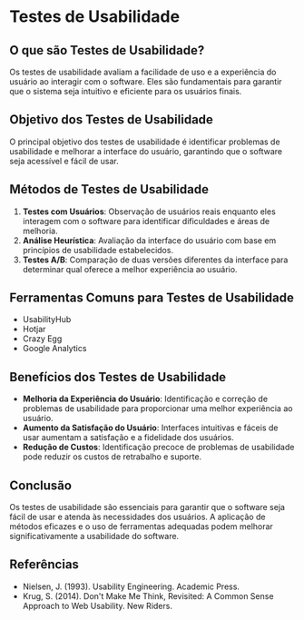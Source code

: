 # Testes de Usabilidade

## O que são Testes de Usabilidade?
Os testes de usabilidade avaliam a facilidade de uso e a experiência do usuário ao interagir com o software. Eles são fundamentais para garantir que o sistema seja intuitivo e eficiente para os usuários finais.

## Objetivo dos Testes de Usabilidade
O principal objetivo dos testes de usabilidade é identificar problemas de usabilidade e melhorar a interface do usuário, garantindo que o software seja acessível e fácil de usar.

## Métodos de Testes de Usabilidade
1. **Testes com Usuários**: Observação de usuários reais enquanto eles interagem com o software para identificar dificuldades e áreas de melhoria.
2. **Análise Heurística**: Avaliação da interface do usuário com base em princípios de usabilidade estabelecidos.
3. **Testes A/B**: Comparação de duas versões diferentes da interface para determinar qual oferece a melhor experiência ao usuário.

## Ferramentas Comuns para Testes de Usabilidade
- UsabilityHub
- Hotjar
- Crazy Egg
- Google Analytics

## Benefícios dos Testes de Usabilidade
- **Melhoria da Experiência do Usuário**: Identificação e correção de problemas de usabilidade para proporcionar uma melhor experiência ao usuário.
- **Aumento da Satisfação do Usuário**: Interfaces intuitivas e fáceis de usar aumentam a satisfação e a fidelidade dos usuários.
- **Redução de Custos**: Identificação precoce de problemas de usabilidade pode reduzir os custos de retrabalho e suporte.

## Conclusão
Os testes de usabilidade são essenciais para garantir que o software seja fácil de usar e atenda às necessidades dos usuários. A aplicação de métodos eficazes e o uso de ferramentas adequadas podem melhorar significativamente a usabilidade do software.

## Referências
- Nielsen, J. (1993). Usability Engineering. Academic Press.
- Krug, S. (2014). Don't Make Me Think, Revisited: A Common Sense Approach to Web Usability. New Riders.